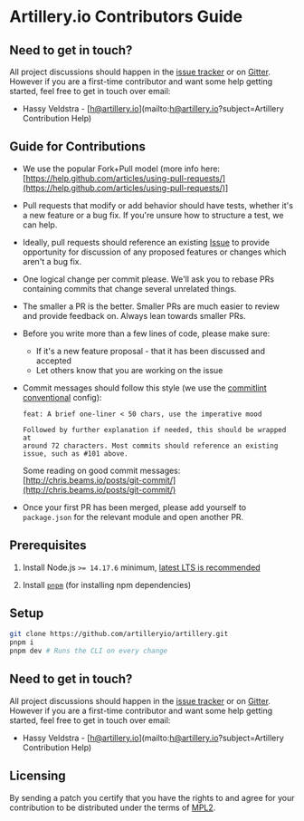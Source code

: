 # Artillery.io Contributors Guide

## Need to get in touch?

All project discussions should happen in the [issue tracker](https://github.com/artilleryio/artillery/issues) or on [Gitter](https://gitter.im/artilleryio/artillery).
However if you are a first-time contributor and want some help getting started,
feel free to get in touch over email:

* Hassy Veldstra - [h@artillery.io](mailto:h@artillery.io?subject=Artillery Contribution Help)

## Guide for Contributions

* We use the popular Fork+Pull model (more info here: [https://help.github.com/articles/using-pull-requests/](https://help.github.com/articles/using-pull-requests/)]
* Pull requests that modify or add behavior should have tests, whether it's a new feature or a bug fix. If you're unsure how to structure a test, we can help.
* Ideally, pull requests should reference an existing [Issue](https://github.com/artilleryio/artillery/issues) to provide opportunity for discussion of any proposed features or changes which aren't a bug fix.
* One logical change per commit please. We'll ask you to rebase PRs containing commits that change several unrelated things.
* The smaller a PR is the better. Smaller PRs are much easier to review and provide feedback on. Always lean towards smaller PRs.
* Before you write more than a few lines of code, please make sure:

    * If it's a new feature proposal - that it has been discussed and accepted
    * Let others know that you are working on the issue
    
* Commit messages should follow this style (we use the [commitlint conventional](https://github.com/marionebl/commitlint/tree/master/%40commitlint/config-conventional) config):
  ```
  feat: A brief one-liner < 50 chars, use the imperative mood

  Followed by further explanation if needed, this should be wrapped at
  around 72 characters. Most commits should reference an existing
  issue, such as #101 above.
  ```

  Some reading on good commit messages: [http://chris.beams.io/posts/git-commit/](http://chris.beams.io/posts/git-commit/)
* Once your first PR has been merged, please add yourself to `package.json` for the relevant module and open another PR.

## Prerequisites
1. Install Node.js `>= 14.17.6` minimum, [latest LTS is recommended](https://nodejs.org/en/about/releases/)

2. Install [`pnpm`](https://pnpm.io/installation) (for installing npm dependencies)

## Setup

```sh
git clone https://github.com/artilleryio/artillery.git
pnpm i
pnpm dev # Runs the CLI on every change
```

## Need to get in touch?

All project discussions should happen in the [issue tracker](https://github.com/artilleryio/artillery/issues) or on [Gitter](https://gitter.im/artilleryio/artillery).
However if you are a first-time contributor and want some help getting started,
feel free to get in touch over email:

* Hassy Veldstra - [h@artillery.io](mailto:h@artillery.io?subject=Artillery Contribution Help)

## Licensing

By sending a patch you certify that you have the rights to and agree for your contribution to be distributed under the terms of [MPL2](https://www.mozilla.org/en-US/MPL/2.0/).
